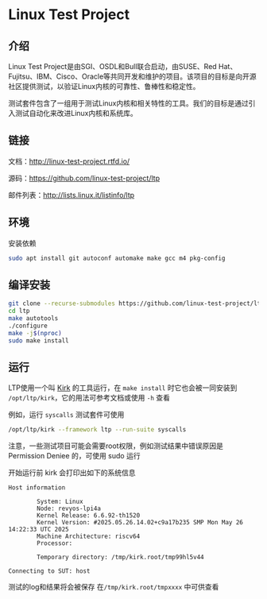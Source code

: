 # Linux Test Project
## 介绍

Linux Test Project是由SGI、OSDL和Bull联合启动，由SUSE、Red Hat、Fujitsu、IBM、Cisco、Oracle等共同开发和维护的项目。该项目的目标是向开源社区提供测试，以验证Linux内核的可靠性、鲁棒性和稳定性。

测试套件包含了一组用于测试Linux内核和相关特性的工具。我们的目标是通过引入测试自动化来改进Linux内核和系统库。

## 链接

文档：http://linux-test-project.rtfd.io/

源码：https://github.com/linux-test-project/ltp

邮件列表：http://lists.linux.it/listinfo/ltp

## 环境

安装依赖

```bash
sudo apt install git autoconf automake make gcc m4 pkg-config
```

## 编译安装

```bash
git clone --recurse-submodules https://github.com/linux-test-project/ltp.git
cd ltp
make autotools
./configure
make -j$(nproc)
sudo make install
```

## 运行

LTP使用一个叫 [Kirk](https://github.com/linux-test-project/kirk) 的工具运行，在 `make install` 时它也会被一同安装到 `/opt/ltp/kirk`，它的用法可参考文档或使用 `-h` 查看

例如，运行 `syscalls` 测试套件可使用

```bash
/opt/ltp/kirk --framework ltp --run-suite syscalls
```

注意，一些测试项目可能会需要root权限，例如测试结果中错误原因是 Permission Deniee 的，可使用 sudo 运行

开始运行前 kirk 会打印出如下的系统信息

```log
Host information

        System: Linux
        Node: revyos-lpi4a
        Kernel Release: 6.6.92-th1520
        Kernel Version: #2025.05.26.14.02+c9a17b235 SMP Mon May 26 14:22:33 UTC 2025
        Machine Architecture: riscv64
        Processor: 

        Temporary directory: /tmp/kirk.root/tmp99hl5v44

Connecting to SUT: host
```

测试的log和结果将会被保存 在`/tmp/kirk.root/tmpxxxx` 中可供查看
